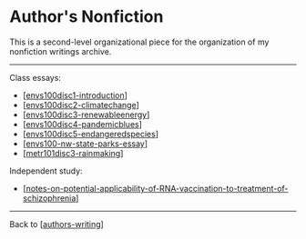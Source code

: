 # Author's Nonfiction

This is a second-level organizational piece for the organization of my nonfiction writings archive.



---
Class essays:
* [[envs100disc1-introduction]]
* [[envs100disc2-climatechange]]
* [[envs100disc3-renewableenergy]]
* [[envs100disc4-pandemicblues]]
* [[envs100disc5-endangeredspecies]]
* [[envs100-nw-state-parks-essay]]
* [[metr101disc3-rainmaking]]

Independent study:
* [[notes-on-potential-applicability-of-RNA-vaccination-to-treatment-of-schizophrenia]]
---
Back to [[authors-writing]]

[//begin]: # "Autogenerated link references for markdown compatibility"
[envs100disc1-introduction]: envs100disc1-introduction "Envs&100Disc1 Introduction"
[envs100disc2-climatechange]: envs100disc2-climatechange "Envs&100Disc2 ClimateChange"
[envs100disc3-renewableenergy]: envs100disc3-renewableenergy "Envs100disc3 RenewableEnergy"
[envs100disc4-pandemicblues]: envs100disc4-pandemicblues "Envs100disc4 PandemicBlues"
[envs100disc5-endangeredspecies]: envs100disc5-endangeredspecies "Envs100disc5 EndangeredSpecies"
[envs100-nw-state-parks-essay]: envs100-nw-state-parks-essay "ENVS100 NW State Parks Essay"
[metr101disc3-rainmaking]: metr101disc3-rainmaking "Metr101disc3 Rainmaking"
[notes-on-potential-applicability-of-RNA-vaccination-to-treatment-of-schizophrenia]: notes-on-potential-applicability-of-rna-vaccination-to-treatment-of-schizophrenia "Notes on Potential Applicability of RNA Vaccination to Treatment of Schizophrenia"
[authors-writing]: authors-writing "Author's Writing"
[//end]: # "Autogenerated link references"